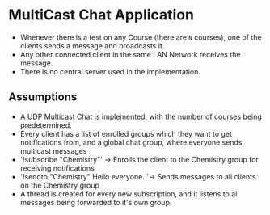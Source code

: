 # MultiCast Chat Application

* Whenever there is a test on any Course (there are `N` courses), one of the clients sends a message and broadcasts it.
* Any other connected client in the same LAN Network receives the message.
* There is no central server used in the implementation.

## Assumptions

* A UDP Multicast Chat is implemented, with the number of courses being predetermined.
* Every client has a list of enrolled groups which they want to get notifications from, and a global chat group, where everyone sends multicast messages
* '!subscribe "Chemistry"' -> Enrolls the client to the Chemistry group for receiving notifications
* '!sendto "Chemistry" Hello everyone. '-> Sends messages to all clients on the Chemistry group
* A thread is created for every new subscription, and it listens to all messages being forwarded to it's own group.
